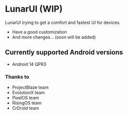 
# LunarUI (WIP)

LunarUI trying to get a comfort and fastest UI for devices.

- Have a good customization
- And more changes... (soon will be added)

## Currently supported Android versions
- Android 14 QPR3

### Thanks to
- ProjectBlaze team
- EvolutionX team
- PixelOS team
- RisingOS team
- CrDroid team
